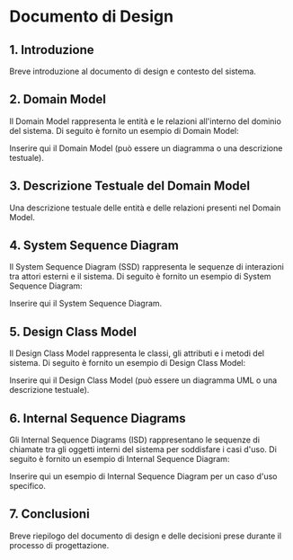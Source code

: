 # Documento di Design

## 1. Introduzione

Breve introduzione al documento di design e contesto del sistema.

## 2. Domain Model

Il Domain Model rappresenta le entità e le relazioni all'interno del dominio del sistema. Di seguito è fornito un
esempio di Domain Model:

Inserire qui il Domain Model (può essere un diagramma o una descrizione testuale).

## 3. Descrizione Testuale del Domain Model

Una descrizione testuale delle entità e delle relazioni presenti nel Domain Model.

## 4. System Sequence Diagram

Il System Sequence Diagram (SSD) rappresenta le sequenze di interazioni tra attori esterni e il sistema. Di seguito è
fornito un esempio di System Sequence Diagram:

Inserire qui il System Sequence Diagram.

## 5. Design Class Model

Il Design Class Model rappresenta le classi, gli attributi e i metodi del sistema. Di seguito è fornito un esempio di
Design Class Model:

Inserire qui il Design Class Model (può essere un diagramma UML o una descrizione testuale).

## 6. Internal Sequence Diagrams

Gli Internal Sequence Diagrams (ISD) rappresentano le sequenze di chiamate tra gli oggetti interni del sistema per
soddisfare i casi d'uso. Di seguito è fornito un esempio di Internal Sequence Diagram:

Inserire qui un esempio di Internal Sequence Diagram per un caso d'uso specifico.

## 7. Conclusioni

Breve riepilogo del documento di design e delle decisioni prese durante il processo di progettazione.
